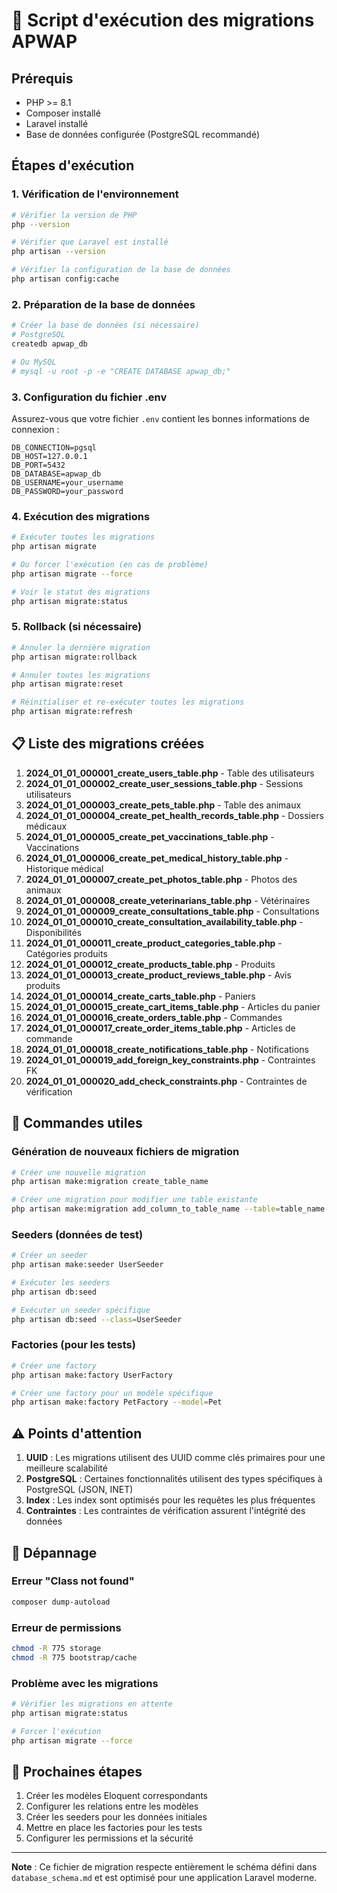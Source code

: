# 🚀 Script d'exécution des migrations APWAP

## Prérequis
- PHP >= 8.1
- Composer installé
- Laravel installé
- Base de données configurée (PostgreSQL recommandé)

## Étapes d'exécution

### 1. Vérification de l'environnement
```bash
# Vérifier la version de PHP
php --version

# Vérifier que Laravel est installé
php artisan --version

# Vérifier la configuration de la base de données
php artisan config:cache
```

### 2. Préparation de la base de données
```bash
# Créer la base de données (si nécessaire)
# PostgreSQL
createdb apwap_db

# Ou MySQL
# mysql -u root -p -e "CREATE DATABASE apwap_db;"
```

### 3. Configuration du fichier .env
Assurez-vous que votre fichier `.env` contient les bonnes informations de connexion :

```env
DB_CONNECTION=pgsql
DB_HOST=127.0.0.1
DB_PORT=5432
DB_DATABASE=apwap_db
DB_USERNAME=your_username
DB_PASSWORD=your_password
```

### 4. Exécution des migrations
```bash
# Exécuter toutes les migrations
php artisan migrate

# Ou forcer l'exécution (en cas de problème)
php artisan migrate --force

# Voir le statut des migrations
php artisan migrate:status
```

### 5. Rollback (si nécessaire)
```bash
# Annuler la dernière migration
php artisan migrate:rollback

# Annuler toutes les migrations
php artisan migrate:reset

# Réinitialiser et re-exécuter toutes les migrations
php artisan migrate:refresh
```

## 📋 Liste des migrations créées

1. **2024_01_01_000001_create_users_table.php** - Table des utilisateurs
2. **2024_01_01_000002_create_user_sessions_table.php** - Sessions utilisateurs
3. **2024_01_01_000003_create_pets_table.php** - Table des animaux
4. **2024_01_01_000004_create_pet_health_records_table.php** - Dossiers médicaux
5. **2024_01_01_000005_create_pet_vaccinations_table.php** - Vaccinations
6. **2024_01_01_000006_create_pet_medical_history_table.php** - Historique médical
7. **2024_01_01_000007_create_pet_photos_table.php** - Photos des animaux
8. **2024_01_01_000008_create_veterinarians_table.php** - Vétérinaires
9. **2024_01_01_000009_create_consultations_table.php** - Consultations
10. **2024_01_01_000010_create_consultation_availability_table.php** - Disponibilités
11. **2024_01_01_000011_create_product_categories_table.php** - Catégories produits
12. **2024_01_01_000012_create_products_table.php** - Produits
13. **2024_01_01_000013_create_product_reviews_table.php** - Avis produits
14. **2024_01_01_000014_create_carts_table.php** - Paniers
15. **2024_01_01_000015_create_cart_items_table.php** - Articles du panier
16. **2024_01_01_000016_create_orders_table.php** - Commandes
17. **2024_01_01_000017_create_order_items_table.php** - Articles de commande
18. **2024_01_01_000018_create_notifications_table.php** - Notifications
19. **2024_01_01_000019_add_foreign_key_constraints.php** - Contraintes FK
20. **2024_01_01_000020_add_check_constraints.php** - Contraintes de vérification

## 🔧 Commandes utiles

### Génération de nouveaux fichiers de migration
```bash
# Créer une nouvelle migration
php artisan make:migration create_table_name

# Créer une migration pour modifier une table existante
php artisan make:migration add_column_to_table_name --table=table_name
```

### Seeders (données de test)
```bash
# Créer un seeder
php artisan make:seeder UserSeeder

# Exécuter les seeders
php artisan db:seed

# Exécuter un seeder spécifique
php artisan db:seed --class=UserSeeder
```

### Factories (pour les tests)
```bash
# Créer une factory
php artisan make:factory UserFactory

# Créer une factory pour un modèle spécifique
php artisan make:factory PetFactory --model=Pet
```

## ⚠️ Points d'attention

1. **UUID** : Les migrations utilisent des UUID comme clés primaires pour une meilleure scalabilité
2. **PostgreSQL** : Certaines fonctionnalités utilisent des types spécifiques à PostgreSQL (JSON, INET)
3. **Index** : Les index sont optimisés pour les requêtes les plus fréquentes
4. **Contraintes** : Les contraintes de vérification assurent l'intégrité des données

## 🐛 Dépannage

### Erreur "Class not found"
```bash
composer dump-autoload
```

### Erreur de permissions
```bash
chmod -R 775 storage
chmod -R 775 bootstrap/cache
```

### Problème avec les migrations
```bash
# Vérifier les migrations en attente
php artisan migrate:status

# Forcer l'exécution
php artisan migrate --force
```

## 📝 Prochaines étapes

1. Créer les modèles Eloquent correspondants
2. Configurer les relations entre les modèles
3. Créer les seeders pour les données initiales
4. Mettre en place les factories pour les tests
5. Configurer les permissions et la sécurité

---

**Note** : Ce fichier de migration respecte entièrement le schéma défini dans `database_schema.md` et est optimisé pour une application Laravel moderne.
